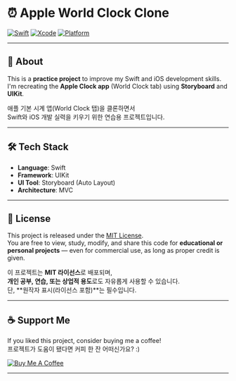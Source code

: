 # ⏰ Apple World Clock Clone

[![Swift](https://img.shields.io/badge/Made_with-Swift-orange?logo=swift)](https://swift.org)
[![Xcode](https://img.shields.io/badge/IDE-Xcode-blue?logo=xcode&logoColor=white)](https://developer.apple.com/xcode/)
[![Platform](https://img.shields.io/badge/Platform-iOS-lightgrey?logo=apple)](https://developer.apple.com/xcode/)

---

## 📱 About

This is a **practice project** to improve my Swift and iOS development skills.  
I'm recreating the **Apple Clock app** (World Clock tab) using **Storyboard** and **UIKit**.

애플 기본 시계 앱(World Clock 탭)을 클론하면서  
Swift와 iOS 개발 실력을 키우기 위한 연습용 프로젝트입니다.

---

## 🛠️ Tech Stack

- **Language**: Swift
- **Framework**: UIKit
- **UI Tool**: Storyboard (Auto Layout)
- **Architecture**: MVC

---

## 📄 License

This project is released under the [MIT License](LICENSE).  
You are free to view, study, modify, and share this code for **educational or personal projects** — even for commercial use, as long as proper credit is given.

이 프로젝트는 **MIT 라이선스**로 배포되며,  
**개인 공부, 연습, 또는 상업적 용도**로도 자유롭게 사용할 수 있습니다.  
단, **원작자 표시(라이선스 포함)**는 필수입니다.

---

## ☕ Support Me

If you liked this project, consider buying me a coffee!  
프로젝트가 도움이 됐다면 커피 한 잔 어떠신가요? :)

[![Buy Me A Coffee](https://cdn.buymeacoffee.com/buttons/v2/default-yellow.png)](https://www.buymeacoffee.com/s4goo)

---
